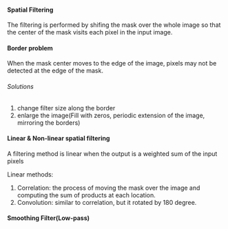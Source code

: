 #### Spatial Filtering
The filtering is performed by shifing the mask over the whole image so that the center of the mask visits each pixel in the input image.

#### Border problem
When the mask center moves to the edge of the image, pixels may not be detected at the edge of the mask.

###### Solutions
1. change filter size along the border
2. enlarge the image(Fill with zeros, periodic extension of the image, mirroring the borders)

#### Linear & Non-linear spatial filtering
A filtering method is linear when the output is a weighted sum of the input pixels

Linear methods:
1. Correlation: the process of moving the mask over the image and computing the sum of products at each location.
2. Convolution: similar to correlation, but it rotated by 180 degree.


#### Smoothing Filter(Low-pass)